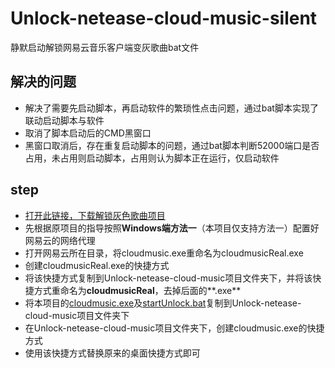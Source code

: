 # Unlock-netease-cloud-music-silent

静默启动解锁网易云音乐客户端变灰歌曲bat文件

## 解决的问题

* 解决了需要先启动脚本，再启动软件的繁琐性点击问题，通过bat脚本实现了联动启动脚本与软件
* 取消了脚本启动后的CMD黑窗口
* 黑窗口取消后，存在重复启动脚本的问题，通过bat脚本判断52000端口是否占用，未占用则启动脚本，占用则认为脚本正在运行，仅启动软件

## step 

* [打开此链接，下载解锁灰色歌曲项目](https://github.com/meng-chuan/Unlock-netease-cloud-music)
* 先根据原项目的指导按照**Windows端方法一**（本项目仅支持方法一）配置好网易云的网络代理
* 打开网易云所在目录，将cloudmusic.exe重命名为cloudmusicReal.exe
* 创建cloudmusicReal.exe的快捷方式
* 将该快捷方式复制到Unlock-netease-cloud-music项目文件夹下，并将该快捷方式重命名为**cloudmusicReal**，去掉后面的**.exe**
* 将本项目的[cloudmusic.exe](https://github.com/machangxin/Unlock-netease-cloud-music-silent/blob/main/cloudmusic.exe)及[startUnlock.bat](https://github.com/machangxin/Unlock-netease-cloud-music-silent/blob/main/startUnlock.bat)复制到Unlock-netease-cloud-music项目文件夹下
* 在Unlock-netease-cloud-music项目文件夹下，创建cloudmusic.exe的快捷方式
* 使用该快捷方式替换原来的桌面快捷方式即可
